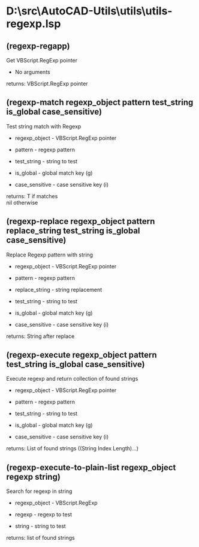 # D:\src\AutoCAD-Utils\utils\utils-regexp.lsp
## (regexp-regapp)
Get VBScript.RegExp pointer
* No arguments
returns: VBScript.RegExp pointer
## (regexp-match regexp_object pattern test_string is_global case_sensitive)
Test string match with Regexp
* regexp_object - VBScript.RegExp pointer
* pattern - regexp pattern
* test_string - string to test
* is_global - global match key (g)
* case_sensitive - case sensitive key (i)
returns: T if matches <br/> nil otherwise
## (regexp-replace regexp_object pattern replace_string test_string is_global case_sensitive)
Replace Regexp pattern with string
* regexp_object - VBScript.RegExp pointer
* pattern - regexp pattern
* replace_string - string replacement
* test_string - string to test
* is_global - global match key (g)
* case_sensitive - case sensitive key (i)
returns: String after replace
## (regexp-execute regexp_object pattern test_string is_global case_sensitive)
Execute regexp and return collection of found strings
* regexp_object - VBScript.RegExp pointer
* pattern - regexp pattern
* test_string - string to test
* is_global - global match key (g)
* case_sensitive - case sensitive key (i)
returns: List of found strings ((String Index Length)...)
## (regexp-execute-to-plain-list regexp_object regexp string)
Search for regexp in string
* regexp_object - VBScript.RegExp
* regexp - regexp to test
* string - string to test
returns: list of found strings
